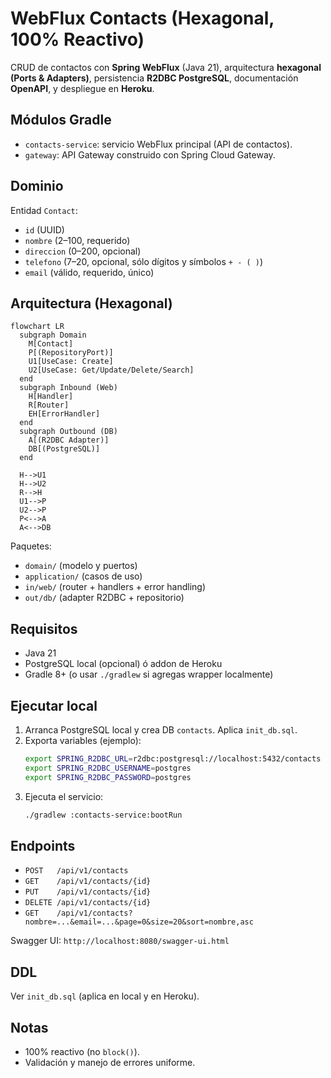 # WebFlux Contacts (Hexagonal, 100% Reactivo)

CRUD de contactos con **Spring WebFlux** (Java 21), arquitectura **hexagonal (Ports & Adapters)**, persistencia **R2DBC PostgreSQL**, documentación **OpenAPI**, y despliegue en **Heroku**.

## Módulos Gradle
- `contacts-service`: servicio WebFlux principal (API de contactos).
- `gateway`: API Gateway construido con Spring Cloud Gateway.

## Dominio
Entidad `Contact`:
- `id` (UUID)
- `nombre` (2–100, requerido)
- `direccion` (0–200, opcional)
- `telefono` (7–20, opcional, sólo dígitos y símbolos `+ - ( )`)
- `email` (válido, requerido, único)

## Arquitectura (Hexagonal)
```mermaid
flowchart LR
  subgraph Domain
    M[Contact]
    P[(RepositoryPort)]
    U1[UseCase: Create]
    U2[UseCase: Get/Update/Delete/Search]
  end
  subgraph Inbound (Web)
    H[Handler]
    R[Router]
    EH[ErrorHandler]
  end
  subgraph Outbound (DB)
    A[(R2DBC Adapter)]
    DB[(PostgreSQL)]
  end

  H-->U1
  H-->U2
  R-->H
  U1-->P
  U2-->P
  P<-->A
  A<-->DB
```
Paquetes:
- `domain/` (modelo y puertos)
- `application/` (casos de uso)
- `in/web/` (router + handlers + error handling)
- `out/db/` (adapter R2DBC + repositorio)

## Requisitos
- Java 21
- PostgreSQL local (opcional) ó addon de Heroku
- Gradle 8+ (o usar `./gradlew` si agregas wrapper localmente)

## Ejecutar local
1. Arranca PostgreSQL local y crea DB `contacts`. Aplica `init_db.sql`.
2. Exporta variables (ejemplo):
   ```bash
   export SPRING_R2DBC_URL=r2dbc:postgresql://localhost:5432/contacts
   export SPRING_R2DBC_USERNAME=postgres
   export SPRING_R2DBC_PASSWORD=postgres
   ```
3. Ejecuta el servicio:
   ```bash
   ./gradlew :contacts-service:bootRun
   ```

## Endpoints
- `POST   /api/v1/contacts`
- `GET    /api/v1/contacts/{id}`
- `PUT    /api/v1/contacts/{id}`
- `DELETE /api/v1/contacts/{id}`
- `GET    /api/v1/contacts?nombre=...&email=...&page=0&size=20&sort=nombre,asc`

Swagger UI: `http://localhost:8080/swagger-ui.html`

## DDL
Ver `init_db.sql` (aplica en local y en Heroku).

## Notas
- 100% reactivo (no `block()`).
- Validación y manejo de errores uniforme.
